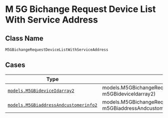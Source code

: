 
# M 5G Bichange Request Device List With Service Address

## Class Name

`M5GBichangeRequestDeviceListWithServiceAddress`

## Cases

| Type | Factory Method |
|  --- | --- |
| [`models.M5GBideviceIdarray2`](../../../doc/models/m-5g-bidevice-idarray-2.md) | models.M5GBichangeRequestDeviceListWithServiceAddressContainer.FromM5GBideviceIdarray2(models.M5GBideviceIdarray2 m5GBideviceIdarray2) |
| [`models.M5GBiaddressAndcustomerinfo2`](../../../doc/models/m-5g-biaddress-andcustomerinfo-2.md) | models.M5GBichangeRequestDeviceListWithServiceAddressContainer.FromM5GBiaddressAndcustomerinfo2(models.M5GBiaddressAndcustomerinfo2 m5GBiaddressAndcustomerinfo2) |

